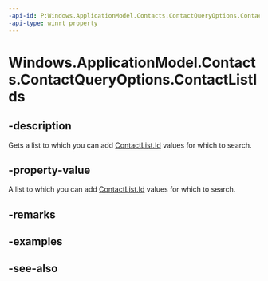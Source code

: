 ----api-id: P:Windows.ApplicationModel.Contacts.ContactQueryOptions.ContactListIds
-api-type: winrt property
---<!-- Property syntaxpublic Windows.Foundation.Collections.IVector<string> ContactListIds { get; }--># Windows.ApplicationModel.Contacts.ContactQueryOptions.ContactListIds## -descriptionGets a list to which you can add [ContactList.Id](contactlist_id.md) values for which to search.## -property-valueA list to which you can add [ContactList.Id](contactlist_id.md) values for which to search.## -remarks## -examples## -see-also